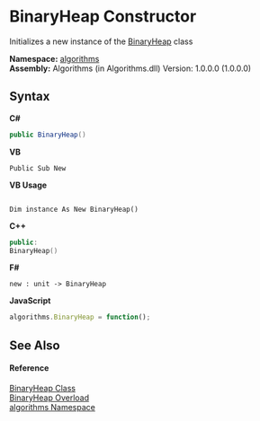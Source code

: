 # BinaryHeap Constructor 
 

Initializes a new instance of the <a href="acda0429-6547-1b98-ab0c-68781d18ba80">BinaryHeap</a> class

**Namespace:**&nbsp;<a href="82f88b43-fdc9-bc99-9558-75fce96d448f">algorithms</a><br />**Assembly:**&nbsp;Algorithms (in Algorithms.dll) Version: 1.0.0.0 (1.0.0.0)

## Syntax

**C#**<br />
``` C#
public BinaryHeap()
```

**VB**<br />
``` VB
Public Sub New
```

**VB Usage**<br />
``` VB Usage

Dim instance As New BinaryHeap()
```

**C++**<br />
``` C++
public:
BinaryHeap()
```

**F#**<br />
``` F#
new : unit -> BinaryHeap
```

**JavaScript**<br />
``` JavaScript
algorithms.BinaryHeap = function();
```


## See Also


#### Reference
<a href="acda0429-6547-1b98-ab0c-68781d18ba80">BinaryHeap Class</a><br /><a href="393e512e-9192-4abb-abd8-091a9fa1b6b7">BinaryHeap Overload</a><br /><a href="82f88b43-fdc9-bc99-9558-75fce96d448f">algorithms Namespace</a><br />